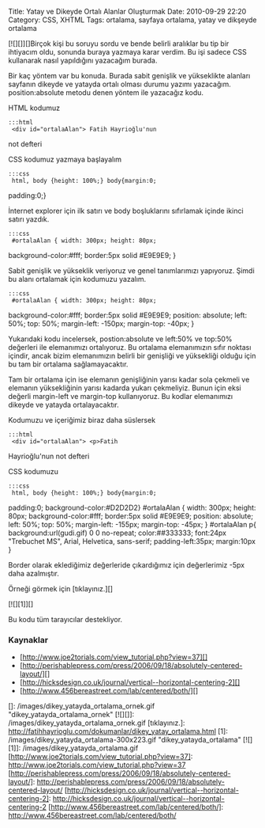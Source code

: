 Title: Yatay ve Dikeyde Ortalı Alanlar Oluşturmak
Date: 2010-09-29 22:20
Category: CSS, XHTML
Tags: ortalama, sayfaya ortalama, yatay ve dikşeyde ortalama

[![][]][]Birçok kişi bu soruyu sordu ve bende belirli aralıklar bu tip
bir ihtiyacım oldu, sonunda buraya yazmaya karar verdim. Bu işi sadece
CSS kullanarak nasıl yapıldığını yazacağım burada.

Bir kaç yöntem var bu konuda. Burada sabit genişlik ve yükseklikte
alanları sayfanın dikeyde ve yatayda ortalı olması durumu yazımı
yazacağım. position:absolute metodu denen yöntem ile yazacağız kodu.

HTML kodumuz

	:::html
	 <div id="ortalaAlan"> Fatih Hayrioğlu'nun
not defteri </div> 

CSS kodumuz yazmaya başlayalım

	:::css
	 html, body {height: 100%;} body{margin:0;
padding:0;} 

İnternet explorer için ilk satırı ve body boşluklarını sıfırlamak içinde
ikinci satırı yazdık.

	:::css
	 #ortalaAlan { width: 300px; height: 80px;
background-color:#fff; border:5px solid #E9E9E9; } 

Sabit genişlik ve yükseklik veriyoruz ve genel tanımlarımızı yapıyoruz.
Şimdi bu alanı ortalamak için kodumuzu yazalım.

	:::css
	 #ortalaAlan { width: 300px; height: 80px;
background-color:#fff; border:5px solid #E9E9E9; position: absolute;
left: 50%; top: 50%; margin-left: -150px; margin-top: -40px; }


Yukarıdaki kodu incelersek, postion:absolute ve left:50% ve top:50%
değerleri ile elemanımızı ortalıyoruz. Bu ortalama elemanımızın sıfır
noktası içindir, ancak bizim elemanımızın belirli bir genişliği ve
yüksekliği olduğu için bu tam bir ortalama sağlamayacaktır.

Tam bir ortalama için ise elemanın genişliğinin yarısı kadar sola
çekmeli ve elemanın yüksekliğinin yarısı kadarda yukarı çekmeliyiz.
Bunun için eksi değerli margin-left ve margin-top kullanıyoruz. Bu
kodlar elemanımızı dikeyde ve yatayda ortalayacaktır.

Kodumuzu ve içeriğimiz biraz daha süslersek

	:::html
	 <div id="ortalaAlan"> <p>Fatih
Hayrioğlu'nun not defteri</p> </div> 

CSS kodumuzu

	:::css
	 html, body {height: 100%;} body{margin:0;
padding:0; background-color:#D2D2D2} #ortalaAlan { width: 300px;
height: 80px; background-color:#fff; border:5px solid #E9E9E9;
position: absolute; left: 50%; top: 50%; margin-left: -155px;
margin-top: -45px; } #ortalaAlan p{ background:url(gudi.gif) 0 0
no-repeat; color:##333333; font:24px "Trebuchet MS", Arial, Helvetica,
sans-serif; padding-left:35px; margin:10px } 

Border olarak eklediğimiz değerleride çıkardığımız için değerlerimiz
-5px daha azalmıştır.

Örneği görmek için [tıklayınız.][]

[![][1]][]

Bu kodu tüm tarayıcılar destekliyor.

### Kaynaklar

-   [http://www.joe2torials.com/view_tutorial.php?view=37][]
-   [http://perishablepress.com/press/2006/09/18/absolutely-centered-layout/][]
-   [http://hicksdesign.co.uk/journal/vertical--horizontal-centering-2][]
-   [http://www.456bereastreet.com/lab/centered/both/][]

</p>

  []: /images/dikey_yatayda_ortalama_ornek.gif
    "dikey_yatayda_ortalama_ornek"
  [![][]]: /images/dikey_yatayda_ortalama_ornek.gif
  [tıklayınız.]: http://fatihhayrioglu.com/dokumanlar/dikey_yatay_ortalama.html
  [1]: /images/dikey_yatayda_ortalama-300x223.gif
    "dikey_yatayda_ortalama"
  [![][1]]: /images/dikey_yatayda_ortalama.gif
  [http://www.joe2torials.com/view_tutorial.php?view=37]: http://www.joe2torials.com/view_tutorial.php?view=37
  [http://perishablepress.com/press/2006/09/18/absolutely-centered-layout/]: http://perishablepress.com/press/2006/09/18/absolutely-centered-layout/
  [http://hicksdesign.co.uk/journal/vertical--horizontal-centering-2]: http://hicksdesign.co.uk/journal/vertical--horizontal-centering-2
  [http://www.456bereastreet.com/lab/centered/both/]: http://www.456bereastreet.com/lab/centered/both/
